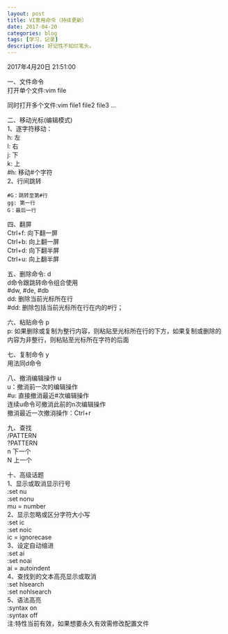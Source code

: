 ```yaml
---
layout: post
title: VI常用命令（持续更新）
date: 2017-04-20
categories: blog
tags: [学习，记录]
description: 好记性不如烂笔头。
---
```




2017年4月20日 21:51:00    

一、文件命令    
打开单个文件:vim file

同时打开多个文件:vim file1 file2 file3 ...

二、移动光标(编辑模式)    
1、逐字符移动：   
    h: 左   
    l: 右   
    j: 下   
    k: 上   
    #h: 移动#个字符   
2、行间跳转

    #G：跳转至第#行
    gg: 第一行
    G：最后一行

四、翻屏   
Ctrl+f: 向下翻一屏   
Ctrl+b: 向上翻一屏   
Ctrl+d: 向下翻半屏  
Ctrl+u: 向上翻半屏   

五、删除命令: d   
d命令跟跳转命令组合使用   
    #dw, #de, #db    
dd: 删除当前光标所在行   
#dd: 删除包括当前光标所在行在内的#行；    

六、粘贴命令 p    
    p: 如果删除或复制为整行内容，则粘贴至光标所在行的下方，如果复制或删除的内容为非整行，则粘贴至光标所在字符的后面

七、复制命令 y   
    用法同d命令    

八、撤消编辑操作 u   
u：撤消前一次的编辑操作   
#u: 直接撤消最近#次编辑操作    
连续u命令可撤消此前的n次编辑操作    
撤消最近一次撤消操作：Ctrl+r   

九、查找   
    /PATTERN   
    ?PATTERN   
    n 下一个   
    N 上一个   

十、高级话题    
1、显示或取消显示行号   
    :set nu   
    :set nonu    
    mu = number   
2、显示忽略或区分字符大小写    
    :set ic    
    :set noic    
    ic = ignorecase    
3、设定自动缩进    
    :set ai   
    :set noai    
    ai = autoindent   
4、查找到的文本高亮显示或取消    
    :set hlsearch    
    :set nohlsearch    
5、语法高亮    
    :syntax on   
    :syntax off    
注:特性当前有效，如果想要永久有效需修改配置文件   

